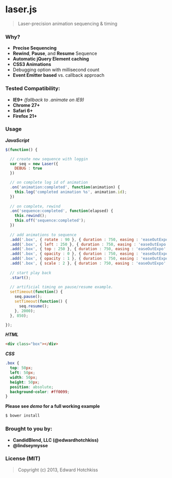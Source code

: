 
# laser.js

> Laser-precision animation sequencing & timing

### Why?

  * **Precise Sequencing**
  * **Rewind**, **Pause**, and **Resume** Sequence
  * **Automatic jQuery Element caching**
  * **CSS3 Animations**
  * Debugging option with millisecond count
  * **Event Emitter based** vs. callback approach

### Tested Compatibility:

  * **IE9+** _(fallback to .animate on IE9)_
  * **Chrome 27+**
  * **Safari 6+**
  * **Firefox 21+**

### Usage

**_JavaScript_**

```javascript
$(function() {

  // create new sequence with loggin
  var seq = new Laser({
    DEBUG : true
  })

  // on complete log id of animation
  .on('animation:completed', function(animation) {
    this.log('completed animation %s', animation.id);
  })
  
  // on complete, rewind
  .on('sequence:completed', function(elapsed) {
    this.rewind();
    this.off('sequence:completed');
  })
  
  // add animations to sequence
  .add('.box', { rotate : 90 }, { duration : 750, easing : 'easeOutExpo', when : 0 })
  .add('.box', { left : 250 }, { duration : 750, easing : 'easeOutExpo', when : 750 })
  .add('.box', { top : 250 }, { duration : 750, easing : 'easeOutExpo', when : 1500 })
  .add('.box', { opacity : 0 }, { duration : 750, easing : 'easeOutExpo', when : 2250 })
  .add('.box', { opacity : 1 }, { duration : 750, easing : 'easeOutExpo', when : 3000 })
  .add('.box', { scale : 2 }, { duration : 750, easing : 'easeOutExpo', when : 3750 })
  
  // start play back
  .start();
  
  // artificial timing on pause/resume example.
  setTimeout(function() {
    seq.pause();
    setTimeout(function() {
      seq.resume();
    }, 2000);
  }, 850);

});
```

**_HTML_**

```html
<div class="box"></div>
```

**_CSS_**

```css
.box {
  top: 50px;
  left: 50px;
  width: 50px;
  height: 50px;
  position: absolute;
  background-color: #ff0099;
}
```

**Please see _demo_ for a full working example**

```bash
$ bower install
```

### Brought to you by:

  * **CandidBlend, LLC (@edwardhotchkiss)**
  * **@lindseymysse**

### License (MIT)

> Copyright (c) 2013, Edward Hotchkiss

